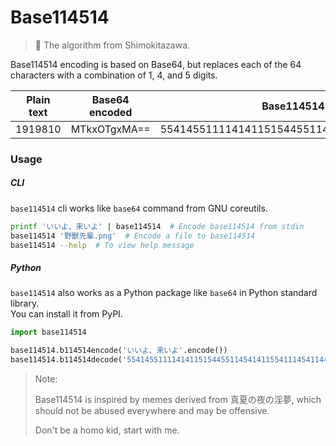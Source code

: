 # Base114514
> 🔏 The algorithm from Shimokitazawa.

Base114514 encoding is based on Base64, but replaces each of the 64 characters with a combination of 1, 4, and 5 digits.

| Plain text | Base64 encoded | Base114514 encoded                               |
| ---------- | -------------- | ------------------------------------------------ |
| 1919810    | MTkxOTgxMA==   | 554145511114141151544551145414115541114541144114 |

### Usage

##### CLI

`base114514` cli works like `base64` command from GNU coreutils.

```bash
printf 'いいよ、来いよ' | base114514  # Encode base114514 from stdin
base114514 '野獸先輩.png'  # Encode a file to base114514
base114514 --help  # To view help message
```

##### Python

`base114514` also works as a Python package like `base64` in Python standard library.  
You can install it from PyPI.

```python
import base114514

base114514.b114514encode('いいよ、来いよ'.encode())
base114514.b114514decode('554145511114141151544551145414115541114541144114')
```

>Note:
>
>Base114514 is inspired by memes derived from 真夏の夜の淫夢, which should not be abused everywhere and may be offensive.
>
>Don't be a homo kid, start with me.
